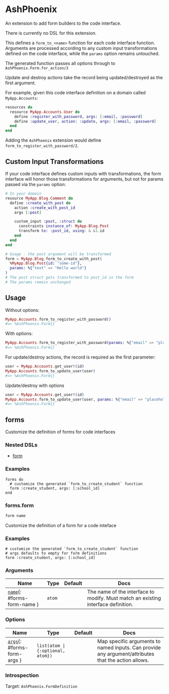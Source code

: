 <!--
This file was generated by Spark. Do not edit it by hand.
-->
# AshPhoenix

An extension to add form builders to the code interface.

There is currently no DSL for this extension.

This defines a `form_to_<name>` function for each code interface
function. Arguments are processed according to any custom input
transformations defined on the code interface, while the `params`
option remains untouched.

The generated function passes all options through to
`AshPhoenix.Form.for_action/3`

Update and destroy actions take the record being updated/destroyed
as the first argument.

For example, given this code interface definition on a domain
called `MyApp.Accounts`:

```elixir
resources do
  resource MyApp.Accounts.User do
    define :register_with_password, args: [:email, :password]
    define :update_user, action: :update, args: [:email, :password]
  end
end
```

Adding the `AshPhoenix` extension would define
`form_to_register_with_password/2`.

## Custom Input Transformations

If your code interface defines custom inputs with transformations,
the form interface will honor those transformations for arguments,
but not for params passed via the `params` option:

```elixir
# In your domain
resource MyApp.Blog.Comment do
  define :create_with_post do
    action :create_with_post_id
    args [:post]

    custom_input :post, :struct do
      constraints instance_of: MyApp.Blog.Post
      transform to: :post_id, using: & &1.id
    end
  end
end

# Usage - the post argument will be transformed
form = MyApp.Blog.form_to_create_with_post(
  %MyApp.Blog.Post{id: "some-id"},
  params: %{"text" => "Hello world"}
)
# The post struct gets transformed to post_id in the form
# The params remain unchanged
```

## Usage

Without options:

```elixir
MyApp.Accounts.form_to_register_with_password()
#=> %AshPhoenix.Form{}
```

With options:

```elixir
MyApp.Accounts.form_to_register_with_password(params: %{"email" => "placeholder@email"})
#=> %AshPhoenix.Form{}
```

For update/destroy actions, the record is required as the first parameter:

```elixir
user = MyApp.Accounts.get_user!(id)
MyApp.Accounts.form_to_update_user(user)
#=> %AshPhoenix.Form{}
```

Update/destroy with options

```elixir
user = MyApp.Accounts.get_user!(id)
MyApp.Accounts.form_to_update_user(user, params: %{"email" => "placeholder@email"})
#=> %AshPhoenix.Form{}
```


## forms
Customize the definition of forms for code interfaces

### Nested DSLs
 * [form](#forms-form)


### Examples
```
forms do 
  # customize the generated `form_to_create_student` function
  form :create_student, args: [:school_id]
end

```




### forms.form
```elixir
form name
```


Customize the definition of a form for a code inteface



### Examples
```
# customize the generated `form_to_create_student` function
# args defaults to empty for form definitions
form :create_student, args: [:school_id]

```



### Arguments

| Name | Type | Default | Docs |
|------|------|---------|------|
| [`name`](#forms-form-name){: #forms-form-name } | `atom` |  | The name of the interface to modify. Must match an existing interface definition. |
### Options

| Name | Type | Default | Docs |
|------|------|---------|------|
| [`args`](#forms-form-args){: #forms-form-args } | `list(atom \| {:optional, atom})` |  | Map specific arguments to named inputs. Can provide any argument/attributes that the action allows. |





### Introspection

Target: `AshPhoenix.FormDefinition`





<style type="text/css">.spark-required::after { content: "*"; color: red !important; }</style>
